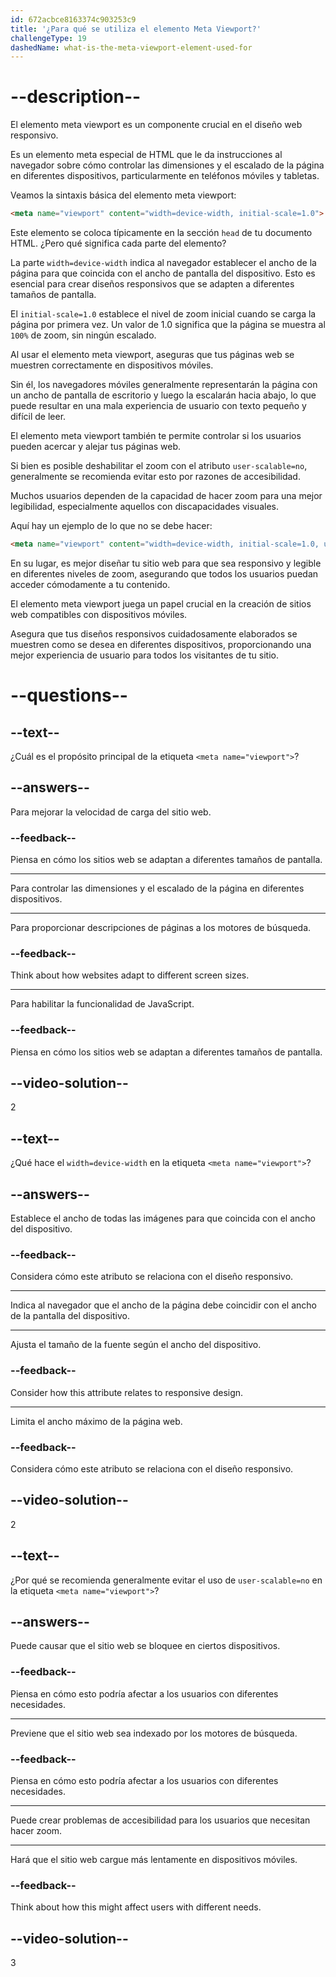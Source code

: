```yaml
---
id: 672acbce8163374c903253c9
title: '¿Para qué se utiliza el elemento Meta Viewport?'
challengeType: 19
dashedName: what-is-the-meta-viewport-element-used-for
---
```


# --description--

El elemento meta viewport es un componente crucial en el diseño web responsivo.

Es un elemento meta especial de HTML que le da instrucciones al navegador sobre cómo controlar las dimensiones y el escalado de la página en diferentes dispositivos, particularmente en teléfonos móviles y tabletas.

Veamos la sintaxis básica del elemento meta viewport:

```html
<meta name="viewport" content="width=device-width, initial-scale=1.0">
```

Este elemento se coloca típicamente en la sección `head` de tu documento HTML. ¿Pero qué significa cada parte del elemento?

La parte `width=device-width` indica al navegador establecer el ancho de la página para que coincida con el ancho de pantalla del dispositivo. Esto es esencial para crear diseños responsivos que se adapten a diferentes tamaños de pantalla.

El `initial-scale=1.0` establece el nivel de zoom inicial cuando se carga la página por primera vez. Un valor de 1.0 significa que la página se muestra al `100%` de zoom, sin ningún escalado.

Al usar el elemento meta viewport, aseguras que tus páginas web se muestren correctamente en dispositivos móviles.

Sin él, los navegadores móviles generalmente representarán la página con un ancho de pantalla de escritorio y luego la escalarán hacia abajo, lo que puede resultar en una mala experiencia de usuario con texto pequeño y difícil de leer.

El elemento meta viewport también te permite controlar si los usuarios pueden acercar y alejar tus páginas web.

Si bien es posible deshabilitar el zoom con el atributo `user-scalable=no`, generalmente se recomienda evitar esto por razones de accesibilidad.

Muchos usuarios dependen de la capacidad de hacer zoom para una mejor legibilidad, especialmente aquellos con discapacidades visuales.

Aquí hay un ejemplo de lo que no se debe hacer:

```html
<meta name="viewport" content="width=device-width, initial-scale=1.0, user-scalable=no">
```

En su lugar, es mejor diseñar tu sitio web para que sea responsivo y legible en diferentes niveles de zoom, asegurando que todos los usuarios puedan acceder cómodamente a tu contenido.

El elemento meta viewport juega un papel crucial en la creación de sitios web compatibles con dispositivos móviles.

Asegura que tus diseños responsivos cuidadosamente elaborados se muestren como se desea en diferentes dispositivos, proporcionando una mejor experiencia de usuario para todos los visitantes de tu sitio.

# --questions--

## --text--

¿Cuál es el propósito principal de la etiqueta `<meta name="viewport">`?

## --answers--

Para mejorar la velocidad de carga del sitio web.

### --feedback--

Piensa en cómo los sitios web se adaptan a diferentes tamaños de pantalla.

---

Para controlar las dimensiones y el escalado de la página en diferentes dispositivos.

---

Para proporcionar descripciones de páginas a los motores de búsqueda.

### --feedback--

Think about how websites adapt to different screen sizes.

---

Para habilitar la funcionalidad de JavaScript.

### --feedback--

Piensa en cómo los sitios web se adaptan a diferentes tamaños de pantalla.

## --video-solution--

2

## --text--

¿Qué hace el `width=device-width` en la etiqueta `<meta name="viewport">`?

## --answers--

Establece el ancho de todas las imágenes para que coincida con el ancho del dispositivo.

### --feedback--

Considera cómo este atributo se relaciona con el diseño responsivo.

---

Indica al navegador que el ancho de la página debe coincidir con el ancho de la pantalla del dispositivo.

---

Ajusta el tamaño de la fuente según el ancho del dispositivo.

### --feedback--

Consider how this attribute relates to responsive design.

---

Limita el ancho máximo de la página web.

### --feedback--

Considera cómo este atributo se relaciona con el diseño responsivo.

## --video-solution--

2

## --text--

¿Por qué se recomienda generalmente evitar el uso de `user-scalable=no` en la etiqueta `<meta name="viewport">`?

## --answers--

Puede causar que el sitio web se bloquee en ciertos dispositivos.

### --feedback--

Piensa en cómo esto podría afectar a los usuarios con diferentes necesidades.

---

Previene que el sitio web sea indexado por los motores de búsqueda.

### --feedback--

Piensa en cómo esto podría afectar a los usuarios con diferentes necesidades.

---

Puede crear problemas de accesibilidad para los usuarios que necesitan hacer zoom.

---

Hará que el sitio web cargue más lentamente en dispositivos móviles.

### --feedback--

Think about how this might affect users with different needs.

## --video-solution--

3
